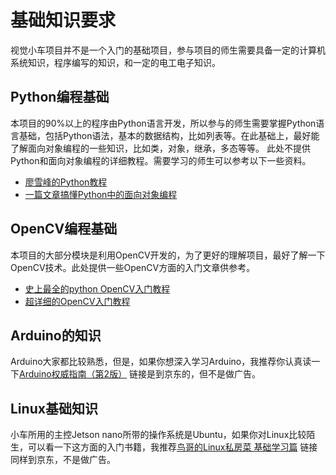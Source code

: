 # 基础知识要求
视觉小车项目并不是一个入门的基础项目，参与项目的师生需要具备一定的计算机系统知识，程序编写的知识，和一定的电工电子知识。
## Python编程基础
本项目的90%以上的程序由Python语言开发，所以参与的师生需要掌握Python语言基础，包括Python语法，基本的数据结构，比如列表等。在此基础上，最好能了解面向对象编程的一些知识，比如类，对象，继承，多态等等。
此处不提供Python和面向对象编程的详细教程。需要学习的师生可以参考以下一些资料。
 - [廖雪峰的Python教程](https://www.liaoxuefeng.com/wiki/1016959663602400)
 - [一篇文章搞懂Python中的面向对象编程](http://yangcongchufang.com/%E9%AB%98%E7%BA%A7python%E7%BC%96%E7%A8%8B%E5%9F%BA%E7%A1%80/python-object-class.html)
## OpenCV编程基础
本项目的大部分模块是利用OpenCV开发的，为了更好的理解项目，最好了解一下OpenCV技术。此处提供一些OpenCV方面的入门文章供参考。
 - [史上最全的python OpenCV入门教程](https://www.seoxiehui.cn/article-32318-1.html)
 - [超详细的OpenCV入门教程](http://c.biancheng.net/opencv/)
 ## Arduino的知识
 Arduino大家都比较熟悉，但是，如果你想深入学习Arduino，我推荐你认真读一下[Arduino权威指南（第2版）](https://item.jd.com/11666296.html) 链接是到京东的，但不是做广告。
 ## Linux基础知识
 小车所用的主控Jetson nano所带的操作系统是Ubuntu，如果你对Linux比较陌生，可以看一下这方面的入门书籍，我推荐[鸟哥的Linux私房菜 基础学习篇](https://item.jd.com/12443890.html) 链接同样到京东，不是做广告。